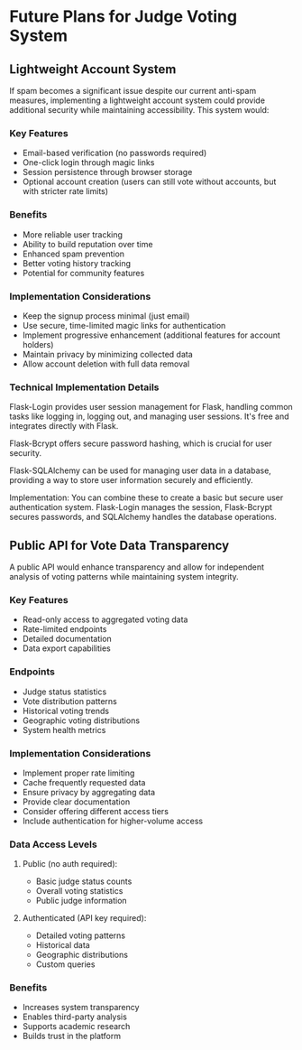 # Future Plans for Judge Voting System

## Lightweight Account System

If spam becomes a significant issue despite our current anti-spam measures, implementing a lightweight account system could provide additional security while maintaining accessibility. This system would:

### Key Features
- Email-based verification (no passwords required)
- One-click login through magic links
- Session persistence through browser storage
- Optional account creation (users can still vote without accounts, but with stricter rate limits)

### Benefits
- More reliable user tracking
- Ability to build reputation over time
- Enhanced spam prevention
- Better voting history tracking
- Potential for community features

### Implementation Considerations
- Keep the signup process minimal (just email)
- Use secure, time-limited magic links for authentication
- Implement progressive enhancement (additional features for account holders)
- Maintain privacy by minimizing collected data
- Allow account deletion with full data removal

### Technical Implementation Details
Flask-Login provides user session management for Flask, handling common tasks like logging in, logging out, and managing user sessions. It's free and integrates directly with Flask.

Flask-Bcrypt offers secure password hashing, which is crucial for user security.

Flask-SQLAlchemy can be used for managing user data in a database, providing a way to store user information securely and efficiently.

Implementation: You can combine these to create a basic but secure user authentication system. Flask-Login manages the session, Flask-Bcrypt secures passwords, and SQLAlchemy handles the database operations.

## Public API for Vote Data Transparency

A public API would enhance transparency and allow for independent analysis of voting patterns while maintaining system integrity.

### Key Features
- Read-only access to aggregated voting data
- Rate-limited endpoints
- Detailed documentation
- Data export capabilities

### Endpoints
- Judge status statistics
- Vote distribution patterns
- Historical voting trends
- Geographic voting distributions
- System health metrics

### Implementation Considerations
- Implement proper rate limiting
- Cache frequently requested data
- Ensure privacy by aggregating data
- Provide clear documentation
- Consider offering different access tiers
- Include authentication for higher-volume access

### Data Access Levels
1. Public (no auth required):
   - Basic judge status counts
   - Overall voting statistics
   - Public judge information

2. Authenticated (API key required):
   - Detailed voting patterns
   - Historical data
   - Geographic distributions
   - Custom queries

### Benefits
- Increases system transparency
- Enables third-party analysis
- Supports academic research
- Builds trust in the platform